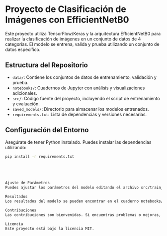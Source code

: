 # Proyecto de Clasificación de Imágenes con EfficientNetB0

Este proyecto utiliza TensorFlow/Keras y la arquitectura EfficientNetB0 para realizar la clasificación de imágenes en un conjunto de datos de 4 categorías. El modelo se entrena, valida y prueba utilizando un conjunto de datos específico.

## Estructura del Repositorio

- `data/`: Contiene los conjuntos de datos de entrenamiento, validación y prueba.
- `notebooks/`: Cuadernos de Jupyter con análisis y visualizaciones adicionales.
- `src/`: Código fuente del proyecto, incluyendo el script de entrenamiento y evaluación.
- `saved_models/`: Directorio para almacenar los modelos entrenados.
- `requirements.txt`: Lista de dependencias y versiones necesarias.

## Configuración del Entorno

Asegúrate de tener Python instalado. Puedes instalar las dependencias utilizando:

```bash
pip install -r requirements.txt





Ajuste de Parámetros
Puedes ajustar los parámetros del modelo editando el archivo src/train_model.py. Experimenta con la tasa de aprendizaje, tamaño del lote, y otros hiperparámetros según sea necesario.

Resultados
Los resultados del modelo se pueden encontrar en el cuaderno notebooks/analysis.ipynb. Incluye métricas de rendimiento y visualizaciones.

Contribuciones
Las contribuciones son bienvenidas. Si encuentras problemas o mejoras, crea un problema o envía una solicitud de extracción.

Licencia
Este proyecto está bajo la licencia MIT.
